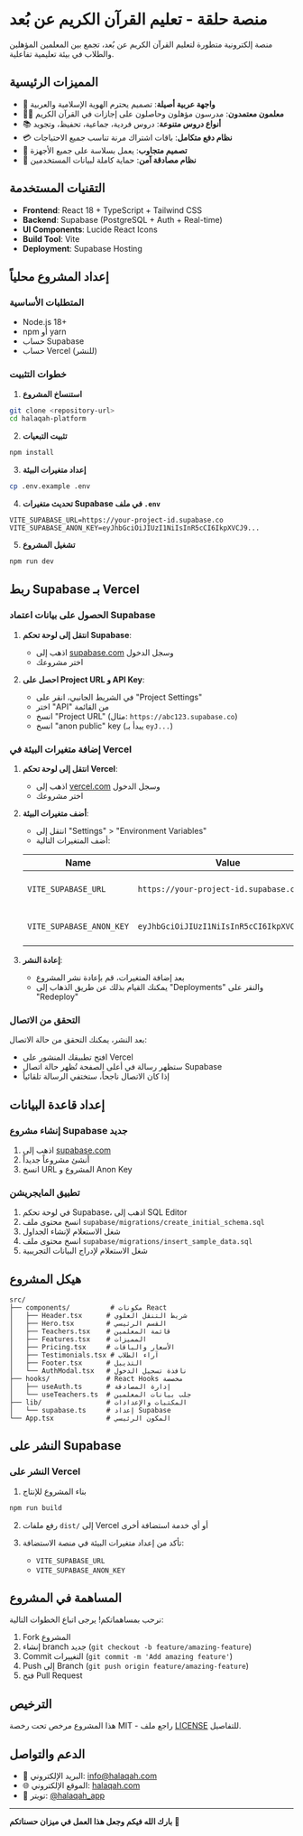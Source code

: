 # منصة حلقة - تعليم القرآن الكريم عن بُعد

منصة إلكترونية متطورة لتعليم القرآن الكريم عن بُعد، تجمع بين المعلمين المؤهلين والطلاب في بيئة تعليمية تفاعلية.

## المميزات الرئيسية

- 🕌 **واجهة عربية أصيلة**: تصميم يحترم الهوية الإسلامية والعربية
- 👨‍🏫 **معلمون معتمدون**: مدرسون مؤهلون وحاصلون على إجازات في القرآن الكريم
- 📚 **أنواع دروس متنوعة**: دروس فردية، جماعية، تحفيظ، وتجويد
- 💳 **نظام دفع متكامل**: باقات اشتراك مرنة تناسب جميع الاحتياجات
- 📱 **تصميم متجاوب**: يعمل بسلاسة على جميع الأجهزة
- 🔐 **نظام مصادقة آمن**: حماية كاملة لبيانات المستخدمين

## التقنيات المستخدمة

- **Frontend**: React 18 + TypeScript + Tailwind CSS
- **Backend**: Supabase (PostgreSQL + Auth + Real-time)
- **UI Components**: Lucide React Icons
- **Build Tool**: Vite
- **Deployment**: Supabase Hosting

## إعداد المشروع محلياً

### المتطلبات الأساسية
- Node.js 18+ 
- npm أو yarn
- حساب Supabase
- حساب Vercel (للنشر)

### خطوات التثبيت

1. **استنساخ المشروع**
```bash
git clone <repository-url>
cd halaqah-platform
```

2. **تثبيت التبعيات**
```bash
npm install
```

3. **إعداد متغيرات البيئة**
```bash
cp .env.example .env
```

4. **تحديث متغيرات Supabase في ملف `.env`**
```env
VITE_SUPABASE_URL=https://your-project-id.supabase.co
VITE_SUPABASE_ANON_KEY=eyJhbGciOiJIUzI1NiIsInR5cCI6IkpXVCJ9...
```

5. **تشغيل المشروع**
```bash
npm run dev
```

## ربط Supabase بـ Vercel

### الحصول على بيانات اعتماد Supabase

1. **انتقل إلى لوحة تحكم Supabase**:
   - اذهب إلى [supabase.com](https://supabase.com) وسجل الدخول
   - اختر مشروعك

2. **احصل على Project URL و API Key**:
   - في الشريط الجانبي، انقر على "Project Settings"
   - اختر "API" من القائمة
   - انسخ "Project URL" (مثال: `https://abc123.supabase.co`)
   - انسخ "anon public" key (يبدأ بـ `eyJ...`)

### إضافة متغيرات البيئة في Vercel

1. **انتقل إلى لوحة تحكم Vercel**:
   - اذهب إلى [vercel.com](https://vercel.com) وسجل الدخول
   - اختر مشروعك

2. **أضف متغيرات البيئة**:
   - انتقل إلى "Settings" > "Environment Variables"
   - أضف المتغيرات التالية:

   | Name | Value | Environments |
   |------|-------|--------------|
   | `VITE_SUPABASE_URL` | `https://your-project-id.supabase.co` | Production, Preview, Development |
   | `VITE_SUPABASE_ANON_KEY` | `eyJhbGciOiJIUzI1NiIsInR5cCI6IkpXVCJ9...` | Production, Preview, Development |

3. **إعادة النشر**:
   - بعد إضافة المتغيرات، قم بإعادة نشر المشروع
   - يمكنك القيام بذلك عن طريق الذهاب إلى "Deployments" والنقر على "Redeploy"

### التحقق من الاتصال

بعد النشر، يمكنك التحقق من حالة الاتصال:
- افتح تطبيقك المنشور على Vercel
- ستظهر رسالة في أعلى الصفحة تُظهر حالة اتصال Supabase
- إذا كان الاتصال ناجحاً، ستختفي الرسالة تلقائياً

## إعداد قاعدة البيانات

### إنشاء مشروع Supabase جديد

1. اذهب إلى [supabase.com](https://supabase.com)
2. أنشئ مشروعاً جديداً
3. انسخ URL المشروع و Anon Key

### تطبيق المايجريشن

1. في لوحة تحكم Supabase، اذهب إلى SQL Editor
2. انسخ محتوى ملف `supabase/migrations/create_initial_schema.sql`
3. شغل الاستعلام لإنشاء الجداول
4. انسخ محتوى ملف `supabase/migrations/insert_sample_data.sql`
5. شغل الاستعلام لإدراج البيانات التجريبية

## هيكل المشروع

```
src/
├── components/          # مكونات React
│   ├── Header.tsx      # شريط التنقل العلوي
│   ├── Hero.tsx        # القسم الرئيسي
│   ├── Teachers.tsx    # قائمة المعلمين
│   ├── Features.tsx    # المميزات
│   ├── Pricing.tsx     # الأسعار والباقات
│   ├── Testimonials.tsx # آراء الطلاب
│   ├── Footer.tsx      # التذييل
│   └── AuthModal.tsx   # نافذة تسجيل الدخول
├── hooks/              # React Hooks مخصصة
│   ├── useAuth.ts      # إدارة المصادقة
│   └── useTeachers.ts  # جلب بيانات المعلمين
├── lib/                # المكتبات والإعدادات
│   └── supabase.ts     # إعداد Supabase
└── App.tsx             # المكون الرئيسي
```

## النشر على Supabase

### النشر على Vercel

1. بناء المشروع للإنتاج
```bash
npm run build
```

2. رفع ملفات `dist/` إلى Vercel أو أي خدمة استضافة أخرى

3. تأكد من إعداد متغيرات البيئة في منصة الاستضافة:
   - `VITE_SUPABASE_URL`
   - `VITE_SUPABASE_ANON_KEY`

## المساهمة في المشروع

نرحب بمساهماتكم! يرجى اتباع الخطوات التالية:

1. Fork المشروع
2. إنشاء branch جديد (`git checkout -b feature/amazing-feature`)
3. Commit التغييرات (`git commit -m 'Add amazing feature'`)
4. Push إلى Branch (`git push origin feature/amazing-feature`)
5. فتح Pull Request

## الترخيص

هذا المشروع مرخص تحت رخصة MIT - راجع ملف [LICENSE](LICENSE) للتفاصيل.

## الدعم والتواصل

- 📧 البريد الإلكتروني: info@halaqah.com
- 🌐 الموقع الإلكتروني: [halaqah.com](https://halaqah.com)
- 📱 تويتر: [@halaqah_app](https://twitter.com/halaqah_app)

---

**بارك الله فيكم وجعل هذا العمل في ميزان حسناتكم** 🤲